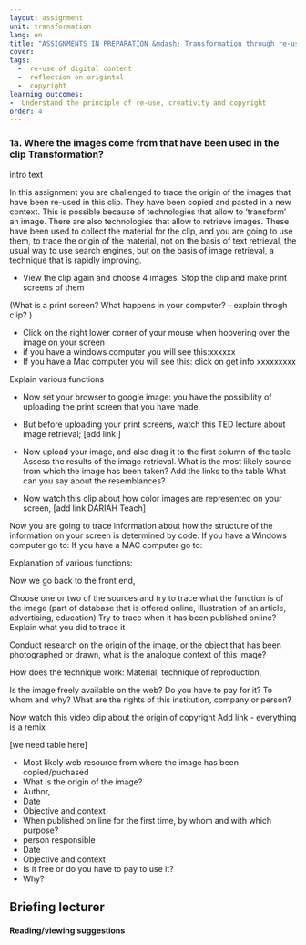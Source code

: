 ```yaml
---
layout: assignment
unit: transformation
lang: en
title: "ASSIGNMENTS IN PREPARATION &mdash; Transformation through re-use of online content"  
cover:
tags:
  -  re-use of digital content
  -  reflection on origintal
  -  copyright
learning outcomes: 
-  Understand the principle of re-use, creativity and copyright 
order: 4
---
```


<!-- more -->

<!-- briefing-student -->



### 1a. Where the images come from that have been used in the clip Transformation?
<!-- section-contents -->

intro text 

In this assignment you are challenged to trace the origin of the images that have been re-used in this clip. 
They have been copied and pasted in a new context. This is possible because of technologies that allow to ‘transform’ an image. 
There are also technologies that allow to retrieve images. These have been used to collect the material for the clip, and you are going 
to use them, to trace the origin of the material, not on the basis of text retrieval, the usual way to use search engines, 
but on the basis of image retrieval, a technique that is rapidly improving. 

       
- View the clip again and choose 4 images. Stop the clip and make print screens of them

(What is a print screen? What happens in your computer? - explain throgh clip? )

- Click on the right lower corner of your mouse when hoovering over the image on your screen
- if you have a windows computer you will see this:xxxxxx
- If you have a Mac computer you will see this:  click on get info xxxxxxxxx

Explain various functions 
    
   
- Now set your browser to google image: you have the possibility of uploading the print screen that you have made. 
- But before uploading your print screens, watch this TED lecture about image retrieval;  [add link ]

- Now upload your image, and also drag it to the first column of the table
Assess the results of the image retrieval. What is the most likely source from which the image has been taken? Add the links to the table
What can you say about the resemblances? 

- Now watch this clip about how color images are represented on your screen, [add link DARIAH Teach]

Now you are going to trace information about how the structure of the information on your screen is determined by code:
If you have a Windows computer go to: 
If you have a MAC computer go to: 

Explanation of various functions: 

Now we go back to the front end, 

Choose one or two of the sources and try to trace what the function is of the image (part of database that is offered online, illustration of an article, advertising, education) 
Try to trace when  it has been published online? Explain what you did to trace it

Conduct research on the origin of the image, or the object that has been photographed or drawn, what is the analogue context of this image?

How does the technique work: 
Material, technique of reproduction, 

Is the image freely available on the web? Do you have to pay for it? To whom and why? What are the rights of this institution, company or person? 

Now watch this video clip about the origin of copyright 
Add link - everything is a remix 

 [we need table here] 
    
- Most likely web resource from where the image has been copied/puchased
- What is the origin of the image?
- Author, 
- Date
- Objective and context
- When published on line for the first time, by whom and with which purpose?
- person responsible 
- Date
- Objective and context
- Is it free or do you have to pay to use it?
- Why? 

<!-- briefing-teacher -->
## Briefing lecturer


#### Reading/viewing  suggestions
